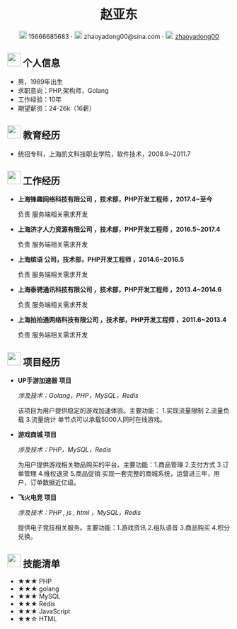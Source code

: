  <center>
     <h1>赵亚东</h1>
     <div>
         <span>
             <img src="assets/phone-solid.svg" width="18px">
             15666685683
         </span>
         ·
         <span>
             <img src="assets/envelope-solid.svg" width="18px">
             zhaoyadong00@sina.com
         </span>
         ·
         <span>
             <img src="assets/github-brands.svg" width="18px">
             <a href="https://github.com/zhaoyadong00">zhaoyadong00</a>
         </span>
     </div>
 </center>

 ## <img src="assets/info-circle-solid.svg" width="30px"> 个人信息 

 - 男，1989年出生
 - 求职意向：PHP,架构师，Golang
 - 工作经验：10年
 - 期望薪资：24-26k（16薪）

## <img src="assets/graduation-cap-solid.svg" width="30px"> 教育经历

- 统招专科，上海凯文科技职业学院，软件技术，2008.9~2011.7


## <img src="assets/briefcase-solid.svg" width="30px"> 工作经历

- **上海锋趣网络科技有限公司 ，技术部，PHP开发工程师 ，2017.4~至今**

   负责 服务端相关需求开发

- **上海济才人力资源有限公司 ，技术部，PHP开发工程师 ，2016.5~2017.4**

   负责 服务端相关需求开发

- **上海缤语 公司，技术部，PHP开发工程师 ，2014.6~2016.5**

   负责 服务端相关需求开发

- **上海泰骋通讯科技有限公司 ，技术部，PHP开发工程师 ，2013.4~2014.6**

   负责 服务端相关需求开发

- **上海拍拍通网络科技有限公司 ，技术部，PHP开发工程师 ，2011.6~2013.4**

   负责 服务端相关需求开发

## <img src="assets/project-diagram-solid.svg" width="30px"> 项目经历

- **UP手游加速器 项目**

  *涉及技术：Golang，PHP，MySQL，Redis*

  该项目为用户提供稳定的游戏加速体验。主要功能：
     1.实现流量限制
     2.流量负载 
     3.流量统计
       单节点可以承载5000人同时在线游戏。
- **游戏商城 项目**

  *涉及技术：PHP，MySQL，Redis*

  为用户提供游戏相关物品购买的平台。主要功能：1.商品管理 2.支付方式 3.订单管理 4.维权退货 5.商品促销 实现一套完整的商城系统，运营进三年，用户，订单数据近亿级。

- **飞火电竞 项目**

  *涉及技术：PHP , js , html ，MySQL，Redis*

  提供电子竞技相关服务。主要功能：1.游戏资讯 2.组队语音 3.商品购买 4.积分兑换。

## <img src="assets/tools-solid.svg" width="30px"> 技能清单

- ★★★ PHP
- ★★★ golang
- ★★★ MySQL
- ★★★ Redis
- ★★★ JavaScript
- ★★☆ HTML
